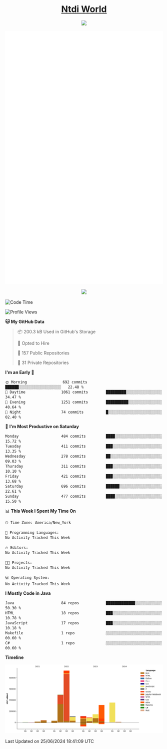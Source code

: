 <h1 align="center"><a href="https://www.ntdi.world">Ntdi World</a></h1>
<p align="center">
  <a href="https://github.com/n-tdi"><img src="https://readme-typing-svg.herokuapp.com?lines=FullStack+Developer;Web+Developer;Open-Source+Enthusiast;Java+Developer;Spigot-API%20Developer;&center=true&width=500&height=50"></a>
</p>

<div align="center">
  <img src="/github-metrics.svg"></img>
  
  <img src="https://komarev.com/ghpvc/?username=n-tdi&color=green"></img>
</div>

<!-- May use later.. idk -->
<!-- <a href="http://www.github.com/n-tdi"><img src="https://github-readme-stats.vercel.app/api?username=n-tdi&show_icons=true&hide=&count_private=true&title_color=0891b2&text_color=ffffff&icon_color=0891b2&bg_color=1c1917&hide_border=true&show_icons=true" alt="n-tdi's GitHub stats" /></a> -->

<!--START_SECTION:waka-->
![Code Time](http://img.shields.io/badge/Code%20Time-324%20hrs%2046%20mins-blue)

![Profile Views](http://img.shields.io/badge/Profile%20Views-11-blue)

**🐱 My GitHub Data** 

> 📦 200.3 kB Used in GitHub's Storage 
 > 
> 💼 Opted to Hire
 > 
> 📜 157 Public Repositories 
 > 
> 🔑 31 Private Repositories 
 > 
**I'm an Early 🐤** 

```text
🌞 Morning                692 commits         ██████░░░░░░░░░░░░░░░░░░░   22.48 % 
🌆 Daytime                1061 commits        █████████░░░░░░░░░░░░░░░░   34.47 % 
🌃 Evening                1251 commits        ██████████░░░░░░░░░░░░░░░   40.64 % 
🌙 Night                  74 commits          █░░░░░░░░░░░░░░░░░░░░░░░░   02.40 % 
```
📅 **I'm Most Productive on Saturday** 

```text
Monday                   484 commits         ████░░░░░░░░░░░░░░░░░░░░░   15.72 % 
Tuesday                  411 commits         ███░░░░░░░░░░░░░░░░░░░░░░   13.35 % 
Wednesday                278 commits         ██░░░░░░░░░░░░░░░░░░░░░░░   09.03 % 
Thursday                 311 commits         ███░░░░░░░░░░░░░░░░░░░░░░   10.10 % 
Friday                   421 commits         ███░░░░░░░░░░░░░░░░░░░░░░   13.68 % 
Saturday                 696 commits         ██████░░░░░░░░░░░░░░░░░░░   22.61 % 
Sunday                   477 commits         ████░░░░░░░░░░░░░░░░░░░░░   15.50 % 
```


📊 **This Week I Spent My Time On** 

```text
🕑︎ Time Zone: America/New_York

💬 Programming Languages: 
No Activity Tracked This Week

🔥 Editors: 
No Activity Tracked This Week

🐱‍💻 Projects: 
No Activity Tracked This Week

💻 Operating System: 
No Activity Tracked This Week
```

**I Mostly Code in Java** 

```text
Java                     84 repos            █████████████░░░░░░░░░░░░   50.30 % 
HTML                     18 repos            ███░░░░░░░░░░░░░░░░░░░░░░   10.78 % 
JavaScript               17 repos            ███░░░░░░░░░░░░░░░░░░░░░░   10.18 % 
Makefile                 1 repo              ░░░░░░░░░░░░░░░░░░░░░░░░░   00.60 % 
C#                       1 repo              ░░░░░░░░░░░░░░░░░░░░░░░░░   00.60 % 
```



**Timeline**

![Lines of Code chart](https://raw.githubusercontent.com/n-tdi/n-tdi/main/assets/bar_graph.png)


 Last Updated on 25/06/2024 18:41:09 UTC
<!--END_SECTION:waka-->
